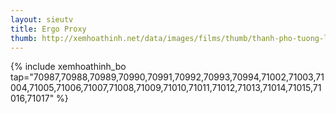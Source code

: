 ```yaml
---
layout: sieutv
title: Ergo Proxy
thumb: http://xemhoathinh.net/data/images/films/thumb/thanh-pho-tuong-lai-ergo-proxy-2012.jpg
---
```

{% include xemhoathinh_bo tap="70987,70988,70989,70990,70991,70992,70993,70994,71002,71003,71004,71005,71006,71007,71008,71009,71010,71011,71012,71013,71014,71015,71016,71017" %} 
